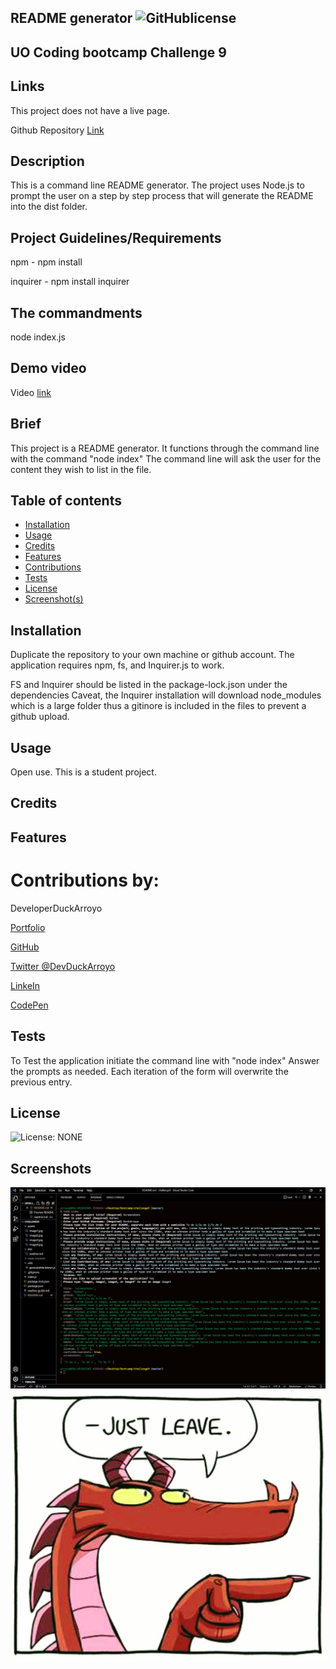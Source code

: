 ## README generator  ![GitHublicense](https://img.shields.io/npm/l/express?style=for-the-badge)

## UO Coding bootcamp Challenge 9

## Links

This project does not have a live page.

Github Repository [Link](https://github.com/DuckArroyo/challenge9)

## Description

This is a command line README generator. The project uses Node.js to prompt the user on a step by step process that will generate the README into the dist folder.

## Project Guidelines/Requirements

npm - npm install

inquirer - npm install inquirer

## The commandments

node index.js

## Demo video

Video [link](https://watch.screencastify.com/v/OpmpcMLFOS9A7nBdPxMO)

## Brief

This project is a README generator. It functions through the command line with the command "node index"
The command line will ask the user for the content they wish to list in the file.

## Table of contents

- [Installation](#installation)
- [Usage](#usage)
- [Credits](#credits)
- [Features](#features)
- [Contributions](#contributions)
- [Tests](#tests)
- [License](#license)
- [Screenshot(s)](#screenshot)

## Installation

Duplicate the repository to your own machine or github account.
The application requires npm, fs, and Inquirer.js to work.

FS and Inquirer should be listed in the package-lock.json under the dependencies
Caveat, the Inquirer installation will download node_modules which is a large folder thus a gitinore is included in the files to prevent a github upload.

## Usage

Open use. This is a student project.

## Credits

## Features

# Contributions by:

DeveloperDuckArroyo

[Portfolio](https://duckarroyo.github.io/challenge2/)

[GitHub](https://github.com/DuckArroyo)

[Twitter @DevDuckArroyo](https://twitter.com/DevDuckArroyo)

[LinkeIn](https://www.linkedin.com/in/duckarroyo/)

[CodePen](https://codepen.io/DeveloperDuckArroyo)

## Tests

To Test the application initiate the command line with "node index"
Answer the prompts as needed.
Each iteration of the form will overwrite the previous entry.

## License

![License: NONE](https://img.shields.io/badge/license-NONE-critical)

## Screenshots

<img src="./assets/Screenshot.jpg">

<img src="./assets/image4.jpg">
